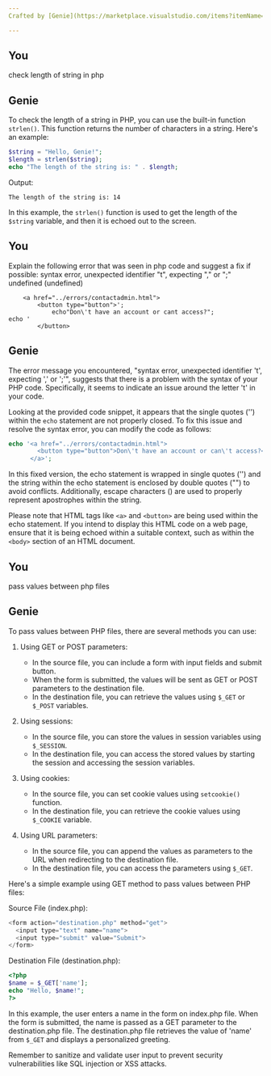 ```yaml
---
Crafted by [Genie](https://marketplace.visualstudio.com/items?itemName=genieai.chatgpt-vscode)

---
```


## You

check length of string in php

## Genie

To check the length of a string in PHP, you can use the built-in function `strlen()`. This function returns the number of characters in a string. Here's an example:

```php
$string = "Hello, Genie!";
$length = strlen($string);
echo "The length of the string is: " . $length;
```

Output:
```
The length of the string is: 14
```

In this example, the `strlen()` function is used to get the length of the `$string` variable, and then it is echoed out to the screen.

## You

Explain the following error that was seen in php code and suggest a fix if possible: syntax error, unexpected identifier "t", expecting "," or ";" undefined (undefined)

```
    <a href="../errors/contactadmin.html">
        <button type="button">';
            echo"Don\'t have an account or cant access?";
echo '
        </button>
```

## Genie

The error message you encountered, "syntax error, unexpected identifier 't', expecting ',' or ';'", suggests that there is a problem with the syntax of your PHP code. Specifically, it seems to indicate an issue around the letter 't' in your code.

Looking at the provided code snippet, it appears that the single quotes ('') within the `echo` statement are not properly closed. To fix this issue and resolve the syntax error, you can modify the code as follows:

```php
echo '<a href="../errors/contactadmin.html">
        <button type="button">Don\'t have an account or can\'t access?</button>
      </a>';
```

In this fixed version, the echo statement is wrapped in single quotes ('') and the string within the echo statement is enclosed by double quotes ("") to avoid conflicts. Additionally, escape characters (\) are used to properly represent apostrophes within the string.

Please note that HTML tags like `<a>` and `<button>` are being used within the echo statement. If you intend to display this HTML code on a web page, ensure that it is being echoed within a suitable context, such as within the `<body>` section of an HTML document.

## You

pass values between php files

## Genie

To pass values between PHP files, there are several methods you can use:

1. Using GET or POST parameters:
   - In the source file, you can include a form with input fields and submit button.
   - When the form is submitted, the values will be sent as GET or POST parameters to the destination file.
   - In the destination file, you can retrieve the values using `$_GET` or `$_POST` variables.

2. Using sessions:
   - In the source file, you can store the values in session variables using `$_SESSION`.
   - In the destination file, you can access the stored values by starting the session and accessing the session variables.

3. Using cookies:
   - In the source file, you can set cookie values using `setcookie()` function.
   - In the destination file, you can retrieve the cookie values using `$_COOKIE` variable.

4. Using URL parameters:
   - In the source file, you can append the values as parameters to the URL when redirecting to the destination file.
   - In the destination file, you can access the parameters using `$_GET`.

Here's a simple example using GET method to pass values between PHP files:

Source File (index.php):
```php
<form action="destination.php" method="get">
  <input type="text" name="name">
  <input type="submit" value="Submit">
</form>
```

Destination File (destination.php):
```php
<?php
$name = $_GET['name'];
echo "Hello, $name!";
?>
```

In this example, the user enters a name in the form on index.php file. When the form is submitted, the name is passed as a GET parameter to the destination.php file. The destination.php file retrieves the value of 'name' from `$_GET` and displays a personalized greeting.

Remember to sanitize and validate user input to prevent security vulnerabilities like SQL injection or XSS attacks.